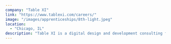 ```yaml
---
company: "Table XI"
link: "https://www.tablexi.com/careers/"
image: "/images/apprenticeships/8th-light.jpeg"
location:
  - "Chicago, IL"
description: "Table XI is a digital design and development consulting firm that uses software consulting to power positive change."
---
```

